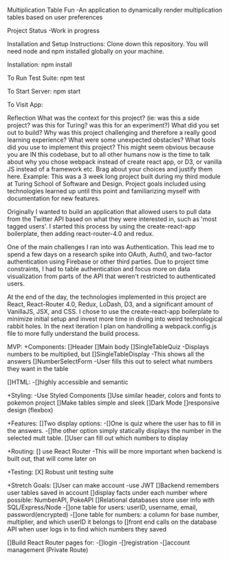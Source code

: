 Multiplication Table Fun
-An application to dynamically render multiplication tables based on user preferences

Project Status
-Work in progress

Installation and Setup Instructions:
Clone down this repository. You will need node and npm installed globally on your machine.

Installation:
npm install

To Run Test Suite:
npm test

To Start Server:
npm start

To Visit App:

<!-- Add url later -->

Reflection
What was the context for this project? (ie: was this a side project? was this for Turing? was this for an experiment?)
What did you set out to build?
Why was this project challenging and therefore a really good learning experience?
What were some unexpected obstacles?
What tools did you use to implement this project?
This might seem obvious because you are IN this codebase, but to all other humans now is the time to talk about why you chose webpack instead of create react app, or D3, or vanilla JS instead of a framework etc. Brag about your choices and justify them here.
Example:
This was a 3 week long project built during my third module at Turing School of Software and Design. Project goals included using technologies learned up until this point and familiarizing myself with documentation for new features.

Originally I wanted to build an application that allowed users to pull data from the Twitter API based on what they were interested in, such as 'most tagged users'. I started this process by using the create-react-app boilerplate, then adding react-router-4.0 and redux.

One of the main challenges I ran into was Authentication. This lead me to spend a few days on a research spike into OAuth, Auth0, and two-factor authentication using Firebase or other third parties. Due to project time constraints, I had to table authentication and focus more on data visualization from parts of the API that weren't restricted to authenticated users.

At the end of the day, the technologies implemented in this project are React, React-Router 4.0, Redux, LoDash, D3, and a significant amount of VanillaJS, JSX, and CSS. I chose to use the create-react-app boilerplate to minimize initial setup and invest more time in diving into weird technological rabbit holes. In the next iteration I plan on handrolling a webpack.config.js file to more fully understand the build process.

MVP:
+Components:
[]Header
[]Main body
[]SingleTableQuiz
-Displays numbers to be multiplied, but
[]SingleTableDisplay
-This shows all the answers
[]NumberSelectForm
-User fills this out to select what numbers they want in the table

[]HTML:
-[]highly accessible and semantic

+Styling:
-Use Styled Components
[]Use similar header, colors and fonts to pokemon project
[]Make tables simple and sleek
[]Dark Mode
[]responsive design (flexbox)

+Features:
[]Two display options:
-[]One is quiz where the user has to fill in the answers.
-[]the other option simply statically displays the number in the selected mult table.
[]User can fill out which numbers to display

+Routing:
[] use React Router
-This will be more important when backend is built out, that will come later on

+Testing:
[X] Robust unit testing suite

+Stretch Goals:
[]User can make account
-use JWT
[]Backend remembers user tables saved in account
[]display facts under each number where possible: NumberAPI, PokeAPI
[]Relational databases store user info with SQL/Express/Node
-[]one table for users: userID, username, email, password(encrypted)
-[]one table for numbers: a column for base number, multiplier, and which userID it belongs to
[]front end calls on the database API when user logs in to find which numbers they saved

[]Build React Router pages for:
-[]login
-[]registration
-[]account management (Private Route)
